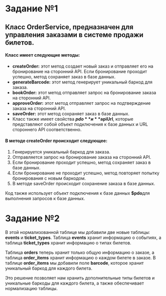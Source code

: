 # Задание №1

## Класс OrderService, предназначен для управления заказами в системе продажи билетов.

#### Класс имеет следующие методы:

* **createOrder:** этот метод создает новый заказ и отправляет его на бронирование на сторонний API. Если бронирование проходит успешно, метод сохраняет заказ в базе данных.
* **generateBarcode:** этот метод генерирует уникальный баркод для заказа.
* **bookOrder:** этот метод отправляет запрос на бронирование заказа на сторонний API.
* **approveOrder:** этот метод отправляет запрос на подтверждение заказа на сторонний API.
* **saveOrder:** этот метод сохраняет заказ в базе данных.
* Класс также имеет свойства **$pdo** и **$apiUrl**, которые представляют собой объект подключения к базе данных и URL стороннего API соответственно.

#### В методе createOrder происходит следующее:

1. Генерируется уникальный баркод для заказа.
2. Отправляется запрос на бронирование заказа на сторонний API.
3. Если бронирование проходит успешно, метод сохраняет заказ в базе данных.
4. Если бронирование не проходит успешно, метод повторяет попытку бронирования с новым баркодом.
5. В методе saveOrder происходит сохранение заказа в базе данных.

Код также использует объект подключения к базе данных **$pdo**для выполнения запросов к базе данных.


# Задание №2

В этой нормализованной таблице мы добавили две новые таблицы: **events** и **ticket_types**. Таблица **events** хранит информацию о событиях, а таблица **ticket_types** хранит информацию о типах билетов.

Таблица **orders** теперь хранит только общую информацию о заказе, а таблица **order_items** хранит информацию о каждом билете в заказе. В таблице **order_items** мы добавили поле **barcode**, которое хранит уникальный баркод для каждого билета.

Это решение позволяет нам хранить дополнительные типы билетов и уникальные баркоды для каждого билета, а также обеспечивает нормализацию таблицы.

